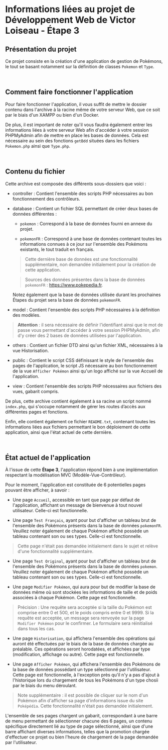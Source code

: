 # Informations liées au projet de Développement Web de Victor Loiseau - **Étape 3**

## Présentation du projet

Ce projet consiste en la création d'une application de gestion de Pokémons, le tout se basant notamment sur la définition de classes `Pokemon` et `Type`.

<br>

## Comment faire fonctionner l'application

Pour faire fonctionner l'application, il vous suffit de mettre le dossier contenu dans l'archive à la racine même de votre serveur Web, que ce soit par le biais d'un XAMPP ou bien d'un Docker.

De plus, il est important de noter qu'il vous faudra également entrer les informations liées à votre serveur Web afin d'accéder à votre session PHPMyAdmin afin de mettre en place les bases de données. Cela est nécessaire au sein des fonctions `getBdd` situées dans les fichiers `Pokemon.php` ainsi que `Type.php`.

<br>

## Contenu du fichier

Cette archive est composée des différents sous-dossiers que voici :

- controller : Contient l'ensemble des scripts PHP nécessaires au bon fonctionnement des contrôleurs.
  
- database : Contient un fichier SQL permettant de créer deux bases de données différentes :

  - `pokemon` : Correspond à la base de données fourni en annexe du projet.
  
  - `pokemonFR` : Correspond à une base de données contenant toutes les informations connues à ce jour sur l'ensemble des Pokémons existants, le tout traduit en français.

  > Cette dernière base de données est une fonctionnalité supplémentaire, non demandée initialement pour la création de cette application.

  > Sources des données présentes dans la base de données `pokemonFR` : https://www.pokepedia.fr.

  Notez également que la base de données utilisée durant les prochaines Étapes du projet sera la base de données `pokemonFR`.

- model : Contient l'ensemble des scripts PHP nécessaires à la définition des modèles.

> **Attention** : il sera nécessaire de définir l'identifiant ainsi que le mot de passe vous permettant d'accéder à votre session PHPMyAdmin, afin d'y créer des 2 bases de données utilisées par l'application.

- others : Contient un fichier DTD ainsi qu'un fichier XML, nécessaires à la vue Historisation.

- public : Contient le script CSS définissant le style de l'ensemble des pages de l'application, le script JS nécessaire au bon fonctionnement de la vue `Afficher Pokémon` ainsi qu'un logo affiché sur la vue Accueil de l'application.

- view : Contient l'ensemble des scripts PHP nécessaires aux fichiers des vues, gabarit compris.

De plus, cette archive contient également à sa racine un script nommé `index.php`, qui s'occupe notamment de gérer les routes d’accès aux différentes pages et fonctions.

Enfin, elle contient également ce fichier `README.txt`, contenant toutes les informations liées aux fichiers permettant le bon déploiement de cette application, ainsi que l'état actuel de cette dernière.

<br>

## État actuel de l'application

À l'issue de cette **Étape 3**, l'application répond bien à une implémentation respectant la modélisation MVC (Modèle-Vue-Contrôleur).

Pour le moment, l'application est constituée de 6 potentielles pages pouvant être afficher, à savoir :

- Une page `Accueil`, accessible en tant que page par défaut de l'application, affichant un message de bienvenue à tout nouvel utilisateur. Celle-ci est fonctionnelle.

- Une page `Test Français`, ayant pour but d'afficher un tableau brut de l'ensemble des Pokémons présents dans la base de données `pokemonFR`. Veuillez noter également de chaque Pokémon affiché possède un tableau contenant son ou ses types. Celle-ci est fonctionnelle.

> Cette page n'était pas demandée initialement dans le sujet et relève d'une fonctionnalité supplémentaire.

- Une page `Test Original`, ayant pour but d'afficher un tableau brut de l'ensemble des Pokémons présents dans la base de données `pokemon`. Veuillez noter également de chaque Pokémon affiché possède un tableau contenant son ou ses types. Celle-ci est fonctionnelle.

- Une page `Modifier Pokémon`, qui aura pour but de modifier la base de données même où sont stockées les informations de taille et de poids associées à chaque Pokémon. Cette page est fonctionnelle.

> Précision : Une requête sera acceptée si la taille du Pokémon est comprise entre 0 et 500, et le poids compris entre 0 et 9999. Si la requête est acceptée, un message sera renvoyée sur la page `Modifier Pokémon` pour le confirmer. Le formulaire sera réinitialisé dans tous les cas.

- Une page `Historisation`, qui affichera l'ensemble des opérations qui auront été effectuées par le biais de la base de données chargée au préalable. Ces opérations seront horodatées, et affichées par type (modification, affichage ou autre). Cette page est fonctionnelle.

- Une page `Afficher Pokémon`, qui affichera l'ensemble des Pokémons de la base de données possédant un type sélectionné par l'utilisateur. Cette page est fonctionnelle, à l'exception près qu'il n'y a pas d'ajout à l'historique lors du chargement de tous les Pokémons d'un type chosii par le biais du menu déroulant.

> Note supplémentaire : il est possible de cliquer sur le nom d'un Pokémon afin d'afficher sa page d'informations issue du site `Poképédia`. Cette fonctionnalité n'était pas demandée initialement.

L'ensemble de ses pages chargent un gabarit, correspondant à une barre de menu permettant de sélectionner chacune des 6 pages, un contenu spécifique directement lié au type de page sélectionné, ainsi que d'une barre affichant diverses informations, telles que la promotion chargée d'effectuer ce projet ou bien l'heure de chargement de la page demandée par l'utilisateur. 

